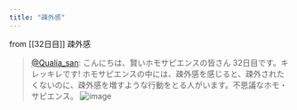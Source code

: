 ```yaml
---
title: "疎外感"
---
```


from [[32日目]]
疎外感
> [@Qualia_san](https://twitter.com/Qualia_san/status/1596887706612604928?s=20&t=EmzWnISbTqhJOopDCPA5zA): こんにちは、賢いホモサピエンスの皆さん 32日目です。キレッキレです!
> ホモサピエンスの中には、疎外感を感じると、疎外されたくないのに、疎外感を増すような行動をとる人がいます。不思議なホモ・サピエンス。
> ![image](https://pbs.twimg.com/media/FilG43PVEAA0CUw.png)

